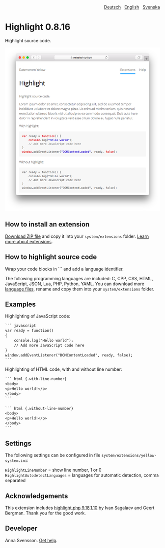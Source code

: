 <p align="right"><a href="README-de.md">Deutsch</a> &nbsp; <a href="README.md">English</a> &nbsp; <a href="README-sv.md">Svenska</a></p>

# Highlight 0.8.16

Highlight source code.

<p align="center"><img src="highlight-screenshot.png?raw=true" alt="Screenshot"></p>

## How to install an extension

[Download ZIP file](https://github.com/annaesvensson/yellow-highlight/archive/refs/heads/main.zip) and copy it into your `system/extensions` folder. [Learn more about extensions](https://github.com/annaesvensson/yellow-update).

## How to highlight source code

Wrap your code blocks in \`\`\` and add a language identifier.

The following programming languages are included: C, CPP, CSS, HTML, JavaScript, JSON, Lua, PHP, Python, YAML. You can download more [language files](https://github.com/scrivo/highlight.php/tree/master/src/Highlight/languages), rename and copy them into your `system/extensions` folder.

## Examples

Highlighting of JavaScript code:

    ``` javascript
    var ready = function() 
    {
        console.log("Hello world");
        // Add more JavaScript code here
    }
    window.addEventListener("DOMContentLoaded", ready, false);
    ```

Highlighting of HTML code, with and without line number:
    
    ``` html {.with-line-number}
    <body>
    <p>Hello world!</p>
    </body>
    ```

    ``` html {.without-line-number}
    <body>
    <p>Hello world!</p>
    </body>
    ```

## Settings

The following settings can be configured in file `system/extensions/yellow-system.ini`:

`HighlightLineNumber` = show line number, 1 or 0  
`HighlightAutodetectLanguages` = languages for automatic detection, comma separated  

## Acknowledgements

This extension includes [highlight.php 9.18.1.10](https://github.com/scrivo/highlight.php) by Ivan Sagalaev and Geert Bergman. Thank you for the good work.

## Developer

Anna Svensson. [Get help](https://datenstrom.se/yellow/help/).
